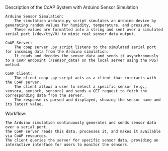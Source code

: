 Description of the CoAP System with Arduino Sensor Simulation

    Arduino Sensor Simulation:
        The simulation arduino.py script simulates an Arduino device by generating random values for humidity, temperature, and pressure.
        These values are formatted into a string and sent over a simulated serial port (/dev/ttyV0) to mimic real sensor data output.

    CoAP Server:
        The coap server .py script listens to the simulated serial port for incoming data from the Arduino simulation.
        It reads and decodes the sensor data and sends it asynchronously to a CoAP endpoint (/sensor_data) on the local server using the POST method.

    CoAP Client:
        The client coap .py script acts as a client that interacts with the CoAP server.
        The client allows a user to select a specific sensor (e.g., sensora, sensorb, sensorc) and sends a GET request to fetch the corresponding data from the server.
        The response is parsed and displayed, showing the sensor name and its latest value.

Workflow:

    The Arduino simulation continuously generates and sends sensor data over a serial port.
    The CoAP server reads this data, processes it, and makes it available via CoAP resources.
    The client queries the server for specific sensor data, providing an interactive interface for users to monitor the sensors.

